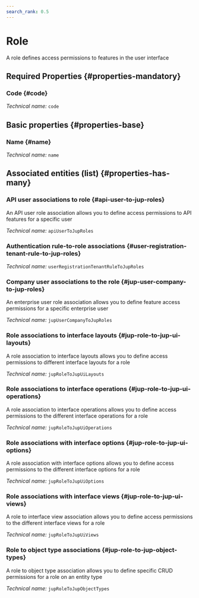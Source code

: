 ```yaml
---
search_rank: 0.5
---    
```

# Role
<!--- THIS FILE IS GENERATED PLEASE DO NOT EDIT IT DIRECTLY --->

A role defines access permissions to features in the user interface

<OH code="jupRole"/>




## Required Properties {#properties-mandatory}
    
### Code {#code}



*Technical name:* ```code```
<PH code="jupRole:code"/>

    


## Basic properties {#properties-base}
    
### Name {#name}



*Technical name:* ```name```
<PH code="jupRole:name"/>

    



## Associated entities (list) {#properties-has-many}

### API user associations to role {#api-user-to-jup-roles}

An API user role association allows you to define access permissions to API features for a specific user

*Technical name:* ```apiUserToJupRoles```
<PH code="jupRole:apiUserToJupRoles"/>

### Authentication rule-to-role associations {#user-registration-tenant-rule-to-jup-roles}



*Technical name:* ```userRegistrationTenantRuleToJupRoles```
<PH code="jupRole:userRegistrationTenantRuleToJupRoles"/>

### Company user associations to the role {#jup-user-company-to-jup-roles}

An enterprise user role association allows you to define feature access permissions for a specific enterprise user

*Technical name:* ```jupUserCompanyToJupRoles```
<PH code="jupRole:jupUserCompanyToJupRoles"/>

### Role associations to interface layouts {#jup-role-to-jup-ui-layouts}

A role association to interface layouts allows you to define access permissions to different interface layouts for a role

*Technical name:* ```jupRoleToJupUiLayouts```
<PH code="jupRole:jupRoleToJupUiLayouts"/>

### Role associations to interface operations {#jup-role-to-jup-ui-operations}

A role association to interface operations allows you to define access permissions to the different interface operations for a role

*Technical name:* ```jupRoleToJupUiOperations```
<PH code="jupRole:jupRoleToJupUiOperations"/>

### Role associations with interface options {#jup-role-to-jup-ui-options}

A role association with interface options allows you to define access permissions to the different interface options for a role

*Technical name:* ```jupRoleToJupUiOptions```
<PH code="jupRole:jupRoleToJupUiOptions"/>

### Role associations with interface views {#jup-role-to-jup-ui-views}

A role to interface view association allows you to define access permissions to the different interface views for a role

*Technical name:* ```jupRoleToJupUiViews```
<PH code="jupRole:jupRoleToJupUiViews"/>

### Role to object type associations {#jup-role-to-jup-object-types}

A role to object type association allows you to define specific CRUD permissions for a role on an entity type

*Technical name:* ```jupRoleToJupObjectTypes```
<PH code="jupRole:jupRoleToJupObjectTypes"/>





